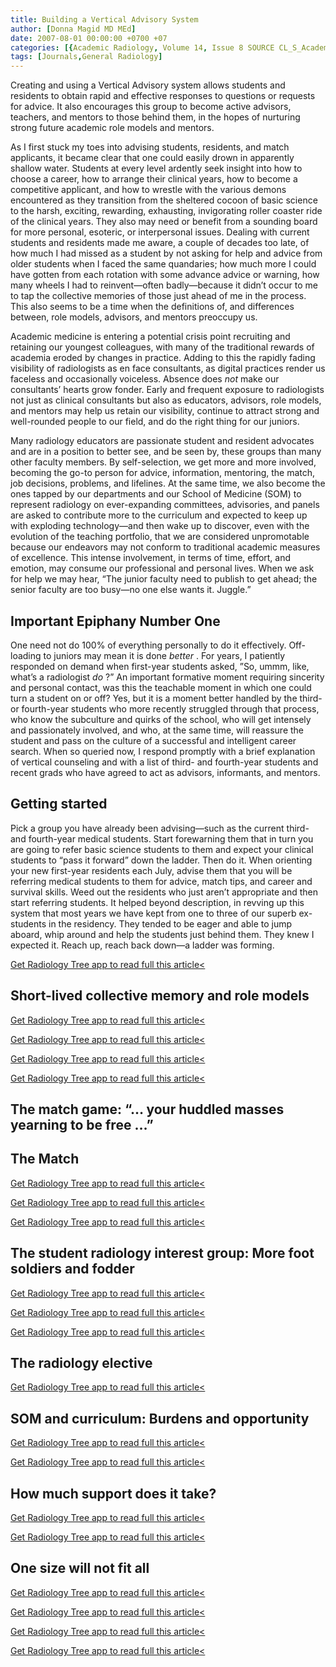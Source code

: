 ```yaml
---
title: Building a Vertical Advisory System
author: [Donna Magid MD MEd]
date: 2007-08-01 00:00:00 +0700 +07
categories: [{Academic Radiology, Volume 14, Issue 8 SOURCE CL_S_AcademicRadiologyVolume14Issue8 1}]
tags: [Journals,General Radiology]
---
```

Creating and using a Vertical Advisory system allows students and residents to obtain rapid and effective responses to questions or requests for advice. It also encourages this group to become active advisors, teachers, and mentors to those behind them, in the hopes of nurturing strong future academic role models and mentors.

As I first stuck my toes into advising students, residents, and match applicants, it became clear that one could easily drown in apparently shallow water. Students at every level ardently seek insight into how to choose a career, how to arrange their clinical years, how to become a competitive applicant, and how to wrestle with the various demons encountered as they transition from the sheltered cocoon of basic science to the harsh, exciting, rewarding, exhausting, invigorating roller coaster ride of the clinical years. They also may need or benefit from a sounding board for more personal, esoteric, or interpersonal issues. Dealing with current students and residents made me aware, a couple of decades too late, of how much I had missed as a student by not asking for help and advice from older students when I faced the same quandaries; how much more I could have gotten from each rotation with some advance advice or warning, how many wheels I had to reinvent—often badly—because it didn’t occur to me to tap the collective memories of those just ahead of me in the process. This also seems to be a time when the definitions of, and differences between, role models, advisors, and mentors preoccupy us.

Academic medicine is entering a potential crisis point recruiting and retaining our youngest colleagues, with many of the traditional rewards of academia eroded by changes in practice. Adding to this the rapidly fading visibility of radiologists as en face consultants, as digital practices render us faceless and occasionally voiceless. Absence does _not_ make our consultants’ hearts grow fonder. Early and frequent exposure to radiologists not just as clinical consultants but also as educators, advisors, role models, and mentors may help us retain our visibility, continue to attract strong and well-rounded people to our field, and do the right thing for our juniors.

Many radiology educators are passionate student and resident advocates and are in a position to better see, and be seen by, these groups than many other faculty members. By self-selection, we get more and more involved, becoming the go-to person for advice, information, mentoring, the match, job decisions, problems, and lifelines. At the same time, we also become the ones tapped by our departments and our School of Medicine (SOM) to represent radiology on ever-expanding committees, advisories, and panels are asked to contribute more to the curriculum and expected to keep up with exploding technology—and then wake up to discover, even with the evolution of the teaching portfolio, that we are considered unpromotable because our endeavors may not conform to traditional academic measures of excellence. This intense involvement, in terms of time, effort, and emotion, may consume our professional and personal lives. When we ask for help we may hear, “The junior faculty need to publish to get ahead; the senior faculty are too busy—no one else wants it. Juggle.”

## Important Epiphany Number One

One need not do 100% of everything personally to do it effectively. Off-loading to juniors may mean it is done _better_ . For years, I patiently responded on demand when first-year students asked, ”So, ummm, like, what’s a radiologist _do_ ?” An important formative moment requiring sincerity and personal contact, was this the teachable moment in which one could turn a student on or off? Yes, but it is a moment better handled by the third- or fourth-year students who more recently struggled through that process, who know the subculture and quirks of the school, who will get intensely and passionately involved, and who, at the same time, will reassure the student and pass on the culture of a successful and intelligent career search. When so queried now, I respond promptly with a brief explanation of vertical counseling and with a list of third- and fourth-year students and recent grads who have agreed to act as advisors, informants, and mentors.

## Getting started

Pick a group you have already been advising—such as the current third- and fourth-year medical students. Start forewarning them that in turn you are going to refer basic science students to them and expect your clinical students to “pass it forward” down the ladder. Then do it. When orienting your new first-year residents each July, advise them that you will be referring medical students to them for advice, match tips, and career and survival skills. Weed out the residents who just aren’t appropriate and then start referring students. It helped beyond description, in revving up this system that most years we have kept from one to three of our superb ex-students in the residency. They tended to be eager and able to jump aboard, whip around and help the students just behind them. They knew I expected it. Reach up, reach back down—a ladder was forming.

[Get Radiology Tree app to read full this article<](https://clinicalpub.com/app)

## Short-lived collective memory and role models

[Get Radiology Tree app to read full this article<](https://clinicalpub.com/app)

[Get Radiology Tree app to read full this article<](https://clinicalpub.com/app)

[Get Radiology Tree app to read full this article<](https://clinicalpub.com/app)

[Get Radiology Tree app to read full this article<](https://clinicalpub.com/app)

## The match game: “… your huddled masses yearning to be free …”

## The Match

[Get Radiology Tree app to read full this article<](https://clinicalpub.com/app)

[Get Radiology Tree app to read full this article<](https://clinicalpub.com/app)

[Get Radiology Tree app to read full this article<](https://clinicalpub.com/app)

## The student radiology interest group: More foot soldiers and fodder

[Get Radiology Tree app to read full this article<](https://clinicalpub.com/app)

[Get Radiology Tree app to read full this article<](https://clinicalpub.com/app)

[Get Radiology Tree app to read full this article<](https://clinicalpub.com/app)

## The radiology elective

[Get Radiology Tree app to read full this article<](https://clinicalpub.com/app)

## SOM and curriculum: Burdens and opportunity

[Get Radiology Tree app to read full this article<](https://clinicalpub.com/app)

[Get Radiology Tree app to read full this article<](https://clinicalpub.com/app)

## How much support does it take?

[Get Radiology Tree app to read full this article<](https://clinicalpub.com/app)

[Get Radiology Tree app to read full this article<](https://clinicalpub.com/app)

## One size will not fit all

[Get Radiology Tree app to read full this article<](https://clinicalpub.com/app)

[Get Radiology Tree app to read full this article<](https://clinicalpub.com/app)

[Get Radiology Tree app to read full this article<](https://clinicalpub.com/app)

[Get Radiology Tree app to read full this article<](https://clinicalpub.com/app)